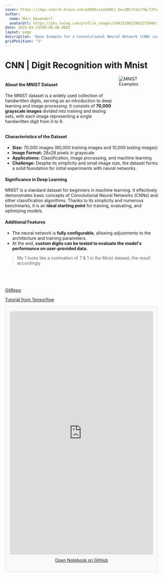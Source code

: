 ```yaml
---
cover: https://imgs.search.brave.com/p4KOOczozddKKz_EexZBtJteCcYALTJPszT1Ps81AnE/rs:fit:860:0:0:0/g:ce/aHR0cHM6Ly9pbWFn/ZXMudHBvaW50dGVj/aC5jb20vdHV0b3Jp/YWwvdGVuc29yZmxv/dy9pbWFnZXMvbW5p/c3QtZGF0YXNldC1p/bi1jbm4uanBn
author:
  name: Marc Nauendorf
  avatarUrl: https://pbs.twimg.com/profile_images/1042510623962275840/1Iw_Mvud_400x400.jpg
date: 2025-04-23T00:00:00.000Z
layout: page
description: "Base Example for a Convolutional Neural Network (CNN) using the MNIST dataset."
gridPosition: "3"
---
```


# CNN | Digit Recognition with Mnist

<div style="display: flex; align-items: flex-start;">
    <div style="flex: 1; padding-right: 10px;">
        <h4><strong>About the MNIST Dataset</strong></h4>
        <p>The MNIST dataset is a widely used collection of handwritten digits, serving as an introduction to deep learning and image processing. It consists of <strong>70,000 grayscale images</strong> divided into training and testing sets, with each image representing a single handwritten digit from 0 to 9.</p>
    </div>
    <div>
        <img src="https://upload.wikimedia.org/wikipedia/commons/2/27/MnistExamples.png" alt="MNIST Examples" style="max-width: 80%; height: auto;">
    </div>
</div>

#### Characteristics of the Dataset

- **Size:** 70,000 images (60,000 training images and 10,000 testing images)
- **Image Format:** 28x28 pixels in grayscale
- **Applications:** Classification, image processing, and machine learning
- **Challenge:** Despite its simplicity and small image size, the dataset forms a solid foundation for initial experiments with neural networks.

#### **Significance in Deep Learning**

MNIST is a standard dataset for beginners in machine learning. It effectively demonstrates basic concepts of Convolutional Neural Networks (CNNs) and other classification algorithms. Thanks to its simplicity and numerous benchmarks, it is an **ideal starting point** for training, evaluating, and optimizing models.

#### **Additional Features**
- The neural network is **fully configurable**, allowing adjustments to the architecture and training parameters.
- At the end, **custom digits can be tested to evaluate the model's performance on user-provided data.**
> My 1 looks like a comination of 7 & 1 in the Mnist dataset, the result accordingly

<div style="display: flex; align-items: center; margin-top: 30px;">
    <p></p>
</div>

[GitRepo](https://github.com/Nr44suessauer/DeepLearning_assignment2/blob/main/mnauendo_Simple%20MNIST%20Handwritten%20Digit%20Recognition.ipynb) 
<br>

[Tutorial from Tensorflow](https://www.tensorflow.org/datasets/keras_example)


<div style="border: 1px solid #ddd; padding: 15px; margin-top: 10px; background-color: #f9f9f9;">
    <iframe
        src="https://nbviewer.org/github/Nr44suessauer/nr44suessauer.github.io/blob/main/nuxt-app/assets/jupyter/mnauendo_Simple%20MNIST%20Handwritten%20Digit%20Recognition.ipynb"
        width="100%"
        height="800"
        style="border: none;"
        allowfullscreen>
    </iframe>
    <p style="text-align: center; margin-top: 10px;">
        <a href="https://github.com/Nr44suessauer/nr44suessauer.github.io/blob/main/nuxt-app/assets/jupyter/mnauendo_Simple%20MNIST%20Handwritten%20Digit%20Recognition.ipynb" target="_blank">
            Open Notebook on GitHub
        </a>
    </p>
</div>

<div style="display: flex; align-items: center; margin-top: 30px;">
    <p></p>
</div>

